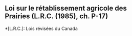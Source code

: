 ## Loi sur le rétablissement agricole des Prairies (L.R.C. (1985), ch. P-17)
  *[L.R.C.]: Lois révisées du Canada
